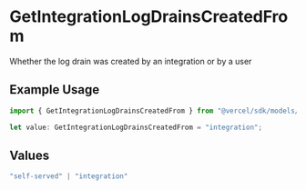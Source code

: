# GetIntegrationLogDrainsCreatedFrom

Whether the log drain was created by an integration or by a user

## Example Usage

```typescript
import { GetIntegrationLogDrainsCreatedFrom } from "@vercel/sdk/models/getintegrationlogdrainsop.js";

let value: GetIntegrationLogDrainsCreatedFrom = "integration";
```

## Values

```typescript
"self-served" | "integration"
```